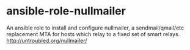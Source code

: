 ansible-role-nullmailer
=======================

An ansible role to install and configure nullmailer,  a sendmail/qmail/etc replacement MTA for hosts which relay to a fixed set of smart relays. http://untroubled.org/nullmailer/
